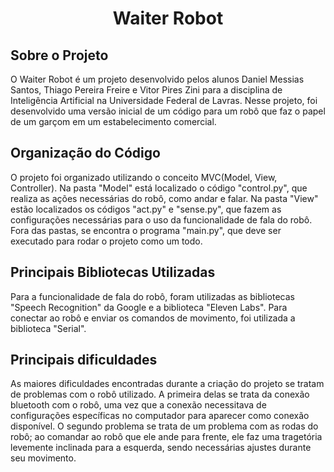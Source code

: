 <h1 align="center"> Waiter Robot </h1>

## Sobre o Projeto
O Waiter Robot é um projeto desenvolvido pelos alunos Daniel Messias Santos, Thiago Pereira Freire e Vitor Pires Zini para a disciplina de Inteligência Artificial na Universidade Federal de Lavras. Nesse projeto, foi desenvolvido uma versão inicial de um código para um robô que faz o papel de um garçom em um estabelecimento comercial.

## Organização do Código
O projeto foi organizado utilizando o conceito MVC(Model, View, Controller). Na pasta "Model" está localizado o código "control.py", que realiza as ações necessárias do robô, como andar e falar. Na pasta "View" estão localizados os códigos "act.py" e "sense.py", que fazem as configurações necessárias para o uso da funcionalidade de fala do robô. Fora das pastas, se encontra o programa "main.py", que deve ser executado para rodar o projeto como um todo.

## Principais Bibliotecas Utilizadas
Para a funcionalidade de fala do robô, foram utilizadas as bibliotecas "Speech Recognition" da Google e a biblioteca "Eleven Labs". Para conectar ao robô e enviar os comandos de movimento, foi utilizada a biblioteca "Serial".

## Principais dificuldades
As maiores dificuldades encontradas durante a criação do projeto se tratam de problemas com o robô utilizado. A primeira delas se trata da conexão bluetooth com o robô, uma vez que a conexão necessitava de configurações específicas no computador para aparecer como conexão disponível. O segundo problema se trata de um problema com as rodas do robô; ao comandar ao robô que ele ande para frente, ele faz uma tragetória levemente inclinada para a esquerda, sendo necessárias ajustes durante seu movimento.
